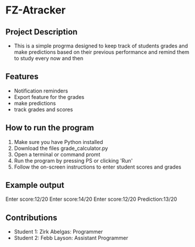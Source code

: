# FZ-Atracker

## Project Description
- This is a simple progrma designed to keep track of students grades and make predictions based on their previous performance and remind them to study every now and then
## Features
- Notification reminders
- Export feature for the grades
- make predictions
- track grades and scores
## How to run the program
1. Make sure you have Python installed
2. Download the files grade_calculator.py
3. Open a terminal or command promt
4. Run the program by pressing PS or clicking 'Run'
5. Follow the on-screen instructions to enter student scores and grades
## Example output
Enter score:12/20
Enter score:14/20
Enter score:12/20
Prediction:13/20
## Contributions
- Student 1: Zirk Abelgas: Programmer
- Student 2: Febb Layson: Assistant Programmer
